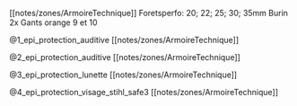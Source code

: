 [[notes/zones/ArmoireTechnique]]
Foretsperfo:
20; 22; 25; 30; 35mm
Burin 2x
Gants orange 9 et 10

@1_epi_protection_auditive [[notes/zones/ArmoireTechnique]]

@2_epi_protection_auditive [[notes/zones/ArmoireTechnique]]

@3_epi_protection_lunette [[notes/zones/ArmoireTechnique]]

@4_epi_protection_visage_stihl_safe3 [[notes/zones/ArmoireTechnique]]



